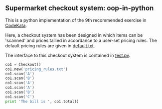 ## Supermarket checkout system: oop-in-python
This is a python implementation of the 9th recommended exercise in [CodeKata](http://codekata.com/kata/kata09-back-to-the-checkout/ "Kata 09").

Here, a checkout system has been designed in which items can be 'scanned' and prices tallied in accordance to a user-set pricing rules. The default pricing rules are given in [default.txt](https://github.com/vineethshankar/oop-in-python/blob/master/default.txt).

The interface to this checkout system is contained in [test.py](https://github.com/vineethshankar/oop-in-python/blob/master/test.py).

```python
co1 = Checkout()
co1.new('pricing_rules.txt')
co1.scan('A')
co1.scan('B')
co1.scan('A')
co1.scan('A')
co1.scan('B')
co1.scan('C')
print 'The bill is ', co1.total()
```
